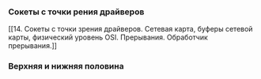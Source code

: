 ### Сокеты с точки рения драйверов
[[14. Сокеты с точки зрения драйверов. Сетевая карта, буферы сетевой карты, физический уровень OSI. Прерывания. Обработчик прерывания.]]

### Верхняя и нижняя половина
